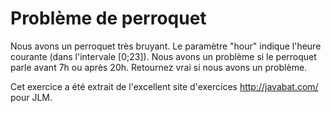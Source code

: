 
# Problème de perroquet #
Nous avons un perroquet très bruyant. Le paramètre "hour" indique l'heure
courante (dans l'intervale [0;23]). Nous avons un problème si le perroquet
parle avant 7h ou après 20h. Retournez vrai si nous avons un problème.

Cet exercice a été extrait de l'excellent site d'exercices
http://javabat.com/ pour JLM.

